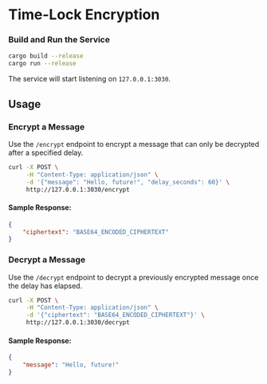 # Time-Lock Encryption

### Build and Run the Service

```bash
cargo build --release
cargo run --release
```

The service will start listening on `127.0.0.1:3030`.

## Usage

### Encrypt a Message

Use the `/encrypt` endpoint to encrypt a message that can only be decrypted after a specified delay.

```bash
curl -X POST \
     -H "Content-Type: application/json" \
     -d '{"message": "Hello, future!", "delay_seconds": 60}' \
     http://127.0.0.1:3030/encrypt
```

#### Sample Response:

```json
{
    "ciphertext": "BASE64_ENCODED_CIPHERTEXT"
}
```

### Decrypt a Message

Use the `/decrypt` endpoint to decrypt a previously encrypted message once the delay has elapsed.

```bash
curl -X POST \
     -H "Content-Type: application/json" \
     -d '{"ciphertext": "BASE64_ENCODED_CIPHERTEXT"}' \
     http://127.0.0.1:3030/decrypt
```

#### Sample Response:

```json
{
    "message": "Hello, future!"
}
```
